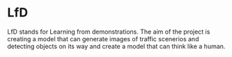 # LfD
LfD stands for Learning from demonstrations. The aim of the project is creating a model that can generate images of traffic scenerios and detecting objects on its way and create a model that can think like a human. 
